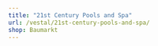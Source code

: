 ```yaml
---
title: "21st Century Pools and Spa"
url: /vestal/21st-century-pools-and-spa/
shop: Baumarkt
---
```

